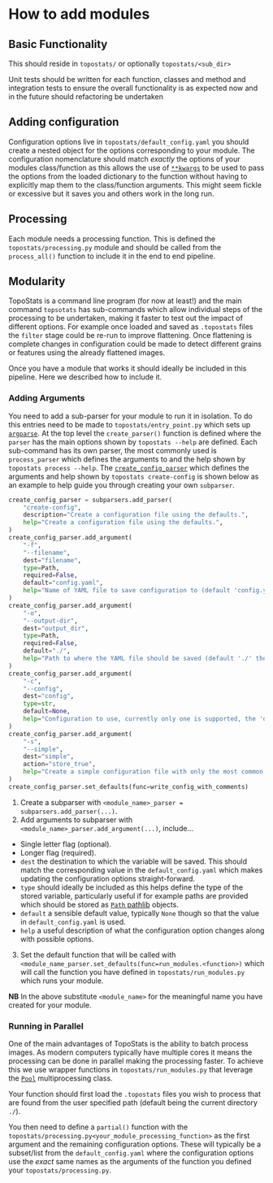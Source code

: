 # How to add modules

## Basic Functionality

This should reside in `topostats/` or optionally `topostats/<sub_dir>`

Unit tests should be written for each function, classes and method and integration tests to ensure the overall
functionality is as expected now and in the future should refactoring be undertaken

## Adding configuration

Configuration options live in `topostats/default_config.yaml` you should create a nested object for the options
corresponding to your module. The configuration nomenclature should match _exactly_ the options of your modules
class/function as this allows the use of [`**kwargs`][python_kwargs] to be used to pass the options from the loaded
dictionary to the function without having to explicitly map them to the class/function arguments. This might seem fickle
or excessive but it saves you and others work in the long run.

## Processing

Each module needs a processing function. This is defined the `topostats/processing.py` module and should be called from
the `process_all()` function to include it in the end to end pipeline.

## Modularity

TopoStats is a command line program (for now at least!) and the main command `topsotats` has sub-commands which allow
individual steps of the processing to be undertaken, making it faster to test out the impact of different options. For
example once loaded and saved as `.topostats` files the `filter` stage could be re-run to improve flattening. Once
flattening is complete changes in configuration could be made to detect different grains or features using the already
flattened images.

Once you have a module that works it should ideally be included in this pipeline. Here we described how to include it.

### Adding Arguments

You need to add a sub-parser for your module to run it in isolation. To do this entries need to be made to
`topostats/entry_point.py` which sets up [`argparse`][python_argparse]. At the top level the `create_parser()` function
is defined where the `parser` has the main options shown by `topostats --help` are defined. Each sub-command has its own
parser, the most commonly used is `process_parser` which defines the arguments to and the help shown by `topostats
process --help`. The [`create_config_parser`][create_config_parser] which defines the arguments and help shown by
`topostats create-config` is shown below as an example to help guide you through creating your own `subparser`.

```python
create_config_parser = subparsers.add_parser(
    "create-config",
    description="Create a configuration file using the defaults.",
    help="Create a configuration file using the defaults.",
)
create_config_parser.add_argument(
    "-f",
    "--filename",
    dest="filename",
    type=Path,
    required=False,
    default="config.yaml",
    help="Name of YAML file to save configuration to (default 'config.yaml').",
)
create_config_parser.add_argument(
    "-o",
    "--output-dir",
    dest="output_dir",
    type=Path,
    required=False,
    default="./",
    help="Path to where the YAML file should be saved (default './' the current directory).",
)
create_config_parser.add_argument(
    "-c",
    "--config",
    dest="config",
    type=str,
    default=None,
    help="Configuration to use, currently only one is supported, the 'default'.",
)
create_config_parser.add_argument(
    "-s",
    "--simple",
    dest="simple",
    action="store_true",
    help="Create a simple configuration file with only the most common options.",
)
create_config_parser.set_defaults(func=write_config_with_comments)
```

1. Create a subparser with `<module_name>_parser = subparsers.add_parser(...)`.
2. Add arguments to subparser with `<module_name>_parser.add_argument(...)`, include...

- Single letter flag (optional).
- Longer flag (required).
- `dest` the destination to which the variable will be saved. This should match the corresponding value in the
  `default_config.yaml` which makes updating the configuration options straight-forward.
- `type` should ideally be included as this helps define the type of the stored variable, particularly useful if for
  example paths are provided which should be stored as [`Path` pathlib][python_pathlib] objects.
- `default` a sensible default value, typically `None` though so that the value in `default_config.yaml` is used.
- `help` a useful description of what the configuration option changes along with possible options.

<!-- markdownlint-disable MD029 -->

3. Set the default function that will be called with `<module_name_parser.set_defaults(func=run_modules.<function>)`
which will call the function you have defined in `topostats/run_modules.py` which runs your module.
<!-- markdownlint-enable MD029 -->

**NB** In the above substitute `<module_name>` for the meaningful name you have created for your module.

### Running in Parallel

One of the main advantages of TopoStats is the ability to batch process images. As modern computers typically have
multiple cores it means the processing can be done in parallel making the processing faster. To achieve this we use
wrapper functions in `topostats/run_modules.py` that leverage the [`Pool`][python_pool] multiprocessing class.

Your function should first load the `.topostats` files you wish to process that are found from the user specified path
(default being the current directory `./`).

You then need to define a `partial()` function with the `topostats/processing.py<your_module_processing_function>` as
the first argument and the remaining configuration options. These will typically be a subset/list from the
`default_config.yaml` where the configuration options use the _exact_ same names as the arguments of the function you
defined your `topostats/processing.py`.

[create_config_parser]: https://github.com/AFM-SPM/TopoStats/blob/a480afe9d7e9c16501f5af5621ed86555db44708/topostats/entry_point.py#L1104
[python_argparse]: https://docs.python.org/3/library/argparse.html
[python_kwargs]: https://realpython.com/python-kwargs-and-args/
[python_pathlib]: https://docs.python.org/3/library/pathlib.html
[python_pool]: https://docs.python.org/3/library/multiprocessing.html
